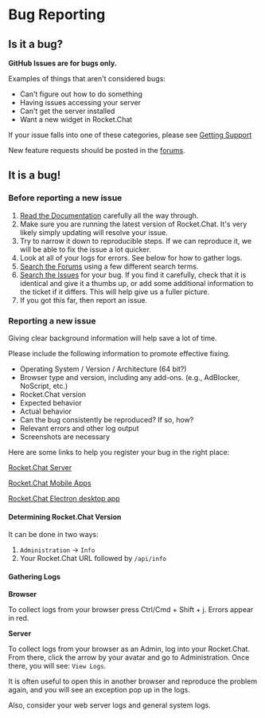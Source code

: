 # Bug Reporting

## Is it a bug?

**GitHub Issues are for bugs only.**

Examples of things that aren't considered bugs:

* Can't figure out how to do something
* Having issues accessing your server
* Can't get the server installed
* Want a new widget in Rocket.Chat

If your issue falls into one of these categories, please see [Getting Support](broken-reference)

New feature requests should be posted in the [forums](https://forums.rocket.chat).

## It is a bug!

### Before reporting a new issue

1. [Read the Documentation](https://docs.rocket.chat) carefully all the way through.
2. Make sure you are running the latest version of Rocket.Chat. It's very likely simply updating will resolve your issue.
3. Try to narrow it down to reproducible steps. If we can reproduce it, we will be able to fix the issue a lot quicker.
4. Look at all of your logs for errors. See below for how to gather logs.
5. [Search the Forums](https://forums.rocket.chat) using a few different search terms.
6. [Search the Issues](https://github.com/RocketChat/Rocket.Chat/issues) for your bug. If you find it carefully, check that it is identical and give it a thumbs up, or add some additional information to the ticket if it differs. This will help give us a fuller picture.
7. If you got this far, then report an issue.

### Reporting a new issue

Giving clear background information will help save a lot of time.

Please include the following information to promote effective fixing.

* Operating System / Version / Architecture (64 bit?)
* Browser type and version, including any add-ons. (e.g., AdBlocker, NoScript, etc.)
* Rocket.Chat version
* Expected behavior
* Actual behavior
* Can the bug consistently be reproduced? If so, how?
* Relevant errors and other log output
* Screenshots are necessary

Here are some links to help you register your bug in the right place:

[Rocket.Chat Server](https://github.com/RocketChat/Rocket.Chat/issues/new/choose)

[Rocket.Chat Mobile Apps](https://github.com/RocketChat/Rocket.Chat.ReactNative/issues/new)

[Rocket.Chat Electron desktop app](https://github.com/RocketChat/Rocket.Chat.Electron)

#### Determining Rocket.Chat Version

It can be done in two ways:

1. `Administration` -> `Info`
2. Your Rocket.Chat URL followed by `/api/info`

#### Gathering Logs

**Browser**

To collect logs from your browser press Ctrl/Cmd + Shift + j. Errors appear in red.

**Server**

To collect logs from your browser as an Admin, log into your Rocket.Chat. From there, click the arrow by your avatar and go to Administration. Once there, you will see: `View Logs`.

It is often useful to open this in another browser and reproduce the problem again, and you will see an exception pop up in the logs.

Also, consider your web server logs and general system logs.
